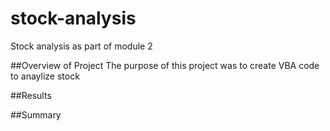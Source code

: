 # stock-analysis
Stock analysis as part of module 2

##Overview of Project
The purpose of this project was to create VBA code to anaylize stock

##Results

##Summary

